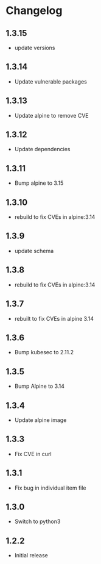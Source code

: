 # Changelog

## 1.3.15
* update versions

## 1.3.14
* Update vulnerable packages

## 1.3.13
* Update alpine to remove CVE


## 1.3.12
* Update dependencies
## 1.3.11
* Bump alpine to 3.15

## 1.3.10
* rebuild to fix CVEs in alpine:3.14

## 1.3.9
* update schema

## 1.3.8
* rebuild to fix CVEs in alpine:3.14

## 1.3.7
* rebuilt to fix CVEs in alpine 3.14

## 1.3.6
* Bump kubesec to 2.11.2
## 1.3.5
* Bump Alpine to 3.14

## 1.3.4
* Update alpine image

## 1.3.3
* Fix CVE in curl

## 1.3.1
* Fix bug in individual item file

## 1.3.0
* Switch to python3

## 1.2.2
* Initial release
